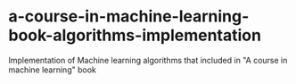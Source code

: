 # a-course-in-machine-learning-book-algorithms-implementation
Implementation of Machine learning algorithms that included in "A course in machine learning" book
